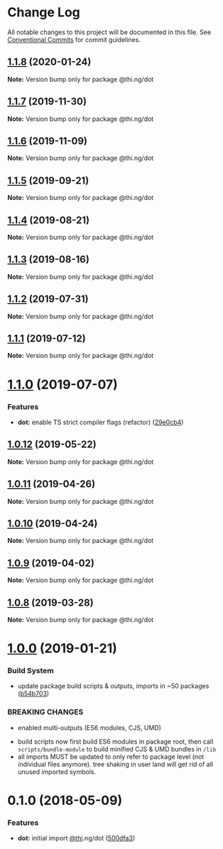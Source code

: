 # Change Log

All notable changes to this project will be documented in this file.
See [Conventional Commits](https://conventionalcommits.org) for commit guidelines.

## [1.1.8](https://github.com/thi-ng/umbrella/compare/@thi.ng/dot@1.1.7...@thi.ng/dot@1.1.8) (2020-01-24)

**Note:** Version bump only for package @thi.ng/dot





## [1.1.7](https://github.com/thi-ng/umbrella/compare/@thi.ng/dot@1.1.6...@thi.ng/dot@1.1.7) (2019-11-30)

**Note:** Version bump only for package @thi.ng/dot





## [1.1.6](https://github.com/thi-ng/umbrella/compare/@thi.ng/dot@1.1.5...@thi.ng/dot@1.1.6) (2019-11-09)

**Note:** Version bump only for package @thi.ng/dot





## [1.1.5](https://github.com/thi-ng/umbrella/compare/@thi.ng/dot@1.1.4...@thi.ng/dot@1.1.5) (2019-09-21)

**Note:** Version bump only for package @thi.ng/dot





## [1.1.4](https://github.com/thi-ng/umbrella/compare/@thi.ng/dot@1.1.3...@thi.ng/dot@1.1.4) (2019-08-21)

**Note:** Version bump only for package @thi.ng/dot





## [1.1.3](https://github.com/thi-ng/umbrella/compare/@thi.ng/dot@1.1.2...@thi.ng/dot@1.1.3) (2019-08-16)

**Note:** Version bump only for package @thi.ng/dot





## [1.1.2](https://github.com/thi-ng/umbrella/compare/@thi.ng/dot@1.1.1...@thi.ng/dot@1.1.2) (2019-07-31)

**Note:** Version bump only for package @thi.ng/dot





## [1.1.1](https://github.com/thi-ng/umbrella/compare/@thi.ng/dot@1.1.0...@thi.ng/dot@1.1.1) (2019-07-12)

**Note:** Version bump only for package @thi.ng/dot





# [1.1.0](https://github.com/thi-ng/umbrella/compare/@thi.ng/dot@1.0.12...@thi.ng/dot@1.1.0) (2019-07-07)


### Features

* **dot:** enable TS strict compiler flags (refactor) ([29e0cb4](https://github.com/thi-ng/umbrella/commit/29e0cb4))





## [1.0.12](https://github.com/thi-ng/umbrella/compare/@thi.ng/dot@1.0.11...@thi.ng/dot@1.0.12) (2019-05-22)

**Note:** Version bump only for package @thi.ng/dot





## [1.0.11](https://github.com/thi-ng/umbrella/compare/@thi.ng/dot@1.0.10...@thi.ng/dot@1.0.11) (2019-04-26)

**Note:** Version bump only for package @thi.ng/dot





## [1.0.10](https://github.com/thi-ng/umbrella/compare/@thi.ng/dot@1.0.9...@thi.ng/dot@1.0.10) (2019-04-24)

**Note:** Version bump only for package @thi.ng/dot





## [1.0.9](https://github.com/thi-ng/umbrella/compare/@thi.ng/dot@1.0.8...@thi.ng/dot@1.0.9) (2019-04-02)

**Note:** Version bump only for package @thi.ng/dot





## [1.0.8](https://github.com/thi-ng/umbrella/compare/@thi.ng/dot@1.0.7...@thi.ng/dot@1.0.8) (2019-03-28)

**Note:** Version bump only for package @thi.ng/dot







# [1.0.0](https://github.com/thi-ng/umbrella/compare/@thi.ng/dot@0.1.18...@thi.ng/dot@1.0.0) (2019-01-21)


### Build System

* update package build scripts & outputs, imports in ~50 packages ([b54b703](https://github.com/thi-ng/umbrella/commit/b54b703))


### BREAKING CHANGES

* enabled multi-outputs (ES6 modules, CJS, UMD)

- build scripts now first build ES6 modules in package root, then call
  `scripts/bundle-module` to build minified CJS & UMD bundles in `/lib`
- all imports MUST be updated to only refer to package level
  (not individual files anymore). tree shaking in user land will get rid of
  all unused imported symbols.


<a name="0.1.0"></a>
# 0.1.0 (2018-05-09)


### Features

* **dot:** initial import [@thi](https://github.com/thi).ng/dot ([500dfa3](https://github.com/thi-ng/umbrella/commit/500dfa3))
